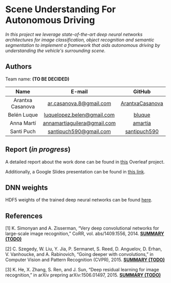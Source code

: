 # Scene Understanding For Autonomous Driving

_In this project we leverage state-of-the-art deep neural networks architectures for image classification,
object recognition and semantic segmentation to implement a framework that aids autonomous
driving by understanding the vehicle's surrounding scene._

## Authors

Team name: **(TO BE DECIDED)**

| Name | E-mail | GitHub |
| :---: | :---: | :---: |
| Arantxa Casanova | ar.casanova.8@gmail.com | [ArantxaCasanova](https://github.com/ArantxaCasanova) |
| Belén Luque | luquelopez.belen@gmail.com | [bluque](https://github.com/bluque) |
| Anna Martí | annamartiaguilera@gmail.com | [amartia](https://github.com/amartia) |
| Santi Puch | santipuch590@gmail.com | [santipuch590](https://github.com/santipuch590) |


## Report (_in progress_)

A detailed report about the work done can be found in [this](https://www.overleaf.com/read/nfmcpnydkwhb) Overleaf project. 

Additionally, a Google Slides presentation can be found in [this link](https://drive.google.com/open?id=1HpHPrQAMaI4yfxdcumAXnMNNF04tiprdRPl3zCxhUb8).


## DNN weights
HDF5 weights of the trained deep neural networks can be found 
[here](https://drive.google.com/open?id=0ByrI9_WaU23FdHoxX1h4X2ZXYUU).

## References

[1] K. Simonyan and A. Zisserman, “Very deep convolutional networks for large-scale
image recognition,” CoRR, vol. abs/1409.1556, 2014. **[SUMMARY (TODO)]()**

[2] C. Szegedy, W. Liu, Y. Jia, P. Sermanet, S. Reed, D. Anguelov, D. Erhan, V. Vanhoucke,
and A. Rabinovich, “Going deeper with convolutions,” in Computer Vision
and Pattern Recognition (CVPR), 2015. **[SUMMARY (TODO)]()**

[3] K. He, X. Zhang, S. Ren, and J. Sun, “Deep residual learning for image recognition,”
in arXiv prepring arXiv:1506.01497, 2015. **[SUMMARY (TODO)]()**
